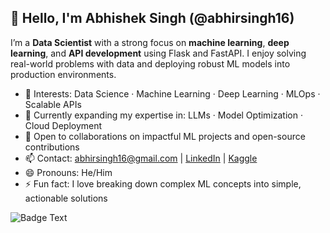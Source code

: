 ## 👋 Hello, I'm Abhishek Singh (@abhirsingh16)

I’m a **Data Scientist** with a strong focus on **machine learning**, **deep learning**, and **API development** using Flask and FastAPI. I enjoy solving real-world problems with data and deploying robust ML models into production environments.

- 👀 Interests: Data Science · Machine Learning · Deep Learning · MLOps · Scalable APIs
- 🌱 Currently expanding my expertise in: LLMs · Model Optimization · Cloud Deployment
- 🤝 Open to collaborations on impactful ML projects and open-source contributions
- 📫 Contact: abhirsingh16@gmail.com | [LinkedIn](https://www.linkedin.com/in/abhirsingh16) | [Kaggle](www.kaggle.com/abhishekrsingh16)
- 😄 Pronouns: He/Him
- ⚡ Fun fact: I love breaking down complex ML concepts into simple, actionable solutions

![Badge Text](https://img.shields.io/badge/<LABEL>-<MESSAGE>-<COLOR>)

